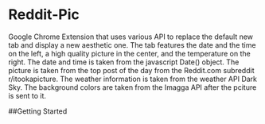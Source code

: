 # Reddit-Pic
Google Chrome Extension that uses various API to replace the default new tab and display a new aesthetic one. The tab features the date and the time on the left, a high quality picture in the center, and the temperature on the right. The date and time is taken from the javascript Date() object. The picture is taken from the top post of the day from the Reddit.com subreddit r/itookapicture. The weather information is taken from the weather API Dark Sky. The background colors are taken from the Imagga API after the pciture is sent to it. 

##Getting Started
